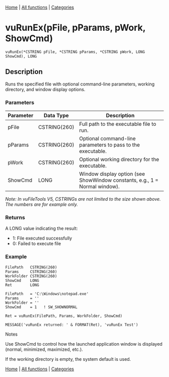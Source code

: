 [Home](../index.md) | [All functions](../all-functions.md) | [Categories](../categories/index.md)

# vuRunEx(pFile, pParams, pWork, ShowCmd)

```Prototype
vuRunEx(*CSTRING pFile, *CSTRING pParams, *CSTRING pWork, LONG ShowCmd), LONG
```


## Description
Runs the specified file with optional command-line parameters, working directory, and window display options.

### Parameters

| Parameter | Data Type    | Description                                                                 |
|-----------|--------------|-----------------------------------------------------------------------------|
| pFile     | CSTRING(260) | Full path to the executable file to run.                                    |
| pParams   | CSTRING(260) | Optional command-line parameters to pass to the executable.                 |
| pWork     | CSTRING(260) | Optional working directory for the executable.                              |
| ShowCmd   | LONG         | Window display option (see ShowWindow constants, e.g., 1 = Normal window).  |

_Note: In vuFileTools V5, CSTRINGs are not limited to the size shown above. The numbers are for example only._

### Returns
A LONG value indicating the result:

- 1: File executed successfully  
- 0: Failed to execute file  

### Example

```Clarion
FilePath   CSTRING(260)
Params     CSTRING(260)
WorkFolder CSTRING(260)
ShowCmd    LONG
Ret        LONG

FilePath   = 'C:\Windows\notepad.exe'
Params     = ''
WorkFolder = ''
ShowCmd    = 1   ! SW_SHOWNORMAL

Ret = vuRunEx(FilePath, Params, WorkFolder, ShowCmd)

MESSAGE('vuRunEx returned: ' & FORMAT(Ret), 'vuRunEx Test')

```
Notes

Use ShowCmd to control how the launched application window is displayed (normal, minimized, maximized, etc.).

If the working directory is empty, the system default is used.

[Home](../index.md) | [All functions](../all-functions.md) | [Categories](../categories/index.md)
